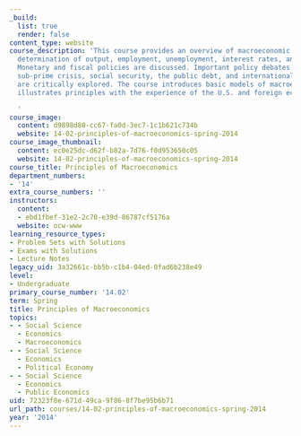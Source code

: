```yaml
---
_build:
  list: true
  render: false
content_type: website
course_description: 'This course provides an overview of macroeconomic issues: the
  determination of output, employment, unemployment, interest rates, and inflation.
  Monetary and fiscal policies are discussed. Important policy debates such as, the
  sub-prime crisis, social security, the public debt, and international economic issues
  are critically explored. The course introduces basic models of macroeconomics and
  illustrates principles with the experience of the U.S. and foreign economies.

  '
course_image:
  content: d9898d80-cc67-fa0d-3ec7-1c1b621c734b
  website: 14-02-principles-of-macroeconomics-spring-2014
course_image_thumbnail:
  content: ec0e25dc-d62f-b82a-7d76-f0d953650c05
  website: 14-02-principles-of-macroeconomics-spring-2014
course_title: Principles of Macroeconomics
department_numbers:
- '14'
extra_course_numbers: ''
instructors:
  content:
  - ebd1fbef-31e2-2c70-e39d-86787cf5176a
  website: ocw-www
learning_resource_types:
- Problem Sets with Solutions
- Exams with Solutions
- Lecture Notes
legacy_uid: 3a32661c-bb5b-c1b4-04ed-0fad6b238e49
level:
- Undergraduate
primary_course_number: '14.02'
term: Spring
title: Principles of Macroeconomics
topics:
- - Social Science
  - Economics
  - Macroeconomics
- - Social Science
  - Economics
  - Political Economy
- - Social Science
  - Economics
  - Public Economics
uid: 72323f8e-671d-49ca-9f86-8f7be95b6b71
url_path: courses/14-02-principles-of-macroeconomics-spring-2014
year: '2014'
---
```

